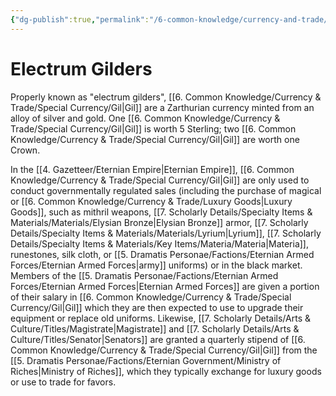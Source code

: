 ```yaml
---
{"dg-publish":true,"permalink":"/6-common-knowledge/currency-and-trade/special-currency/gil/","noteIcon":""}
---
```


# Electrum Gilders

Properly known as "electrum gilders", [[6. Common Knowledge/Currency & Trade/Special Currency/Gil\|Gil]] are a Zarthurian currency minted from an alloy of silver and gold. One [[6. Common Knowledge/Currency & Trade/Special Currency/Gil\|Gil]] is worth 5 Sterling; two [[6. Common Knowledge/Currency & Trade/Special Currency/Gil\|Gil]] are worth one Crown.  

In the [[4. Gazetteer/Eternian Empire\|Eternian Empire]], [[6. Common Knowledge/Currency & Trade/Special Currency/Gil\|Gil]] are only used to conduct governmentally regulated sales (including the purchase of magical or [[6. Common Knowledge/Currency & Trade/Luxury Goods\|Luxury Goods]], such as mithril weapons, [[7. Scholarly Details/Specialty Items & Materials/Materials/Elysian Bronze\|Elysian Bronze]] armor, [[7. Scholarly Details/Specialty Items & Materials/Materials/Lyrium\|Lyrium]], [[7. Scholarly Details/Specialty Items & Materials/Key Items/Materia/Materia\|Materia]], runestones, silk cloth, or [[5. Dramatis Personae/Factions/Eternian Armed Forces/Eternian Armed Forces\|army]] uniforms) or in the black market. Members of the [[5. Dramatis Personae/Factions/Eternian Armed Forces/Eternian Armed Forces\|Eternian Armed Forces]] are given a portion of their salary in [[6. Common Knowledge/Currency & Trade/Special Currency/Gil\|Gil]] which they are then expected to use to upgrade their equipment or replace old uniforms. Likewise, [[7. Scholarly Details/Arts & Culture/Titles/Magistrate\|Magistrate]] and [[7. Scholarly Details/Arts & Culture/Titles/Senator\|Senators]] are granted a quarterly stipend of [[6. Common Knowledge/Currency & Trade/Special Currency/Gil\|Gil]] from the [[5. Dramatis Personae/Factions/Eternian Government/Ministry of Riches\|Ministry of Riches]], which they typically exchange for luxury goods or use to trade for favors. 

